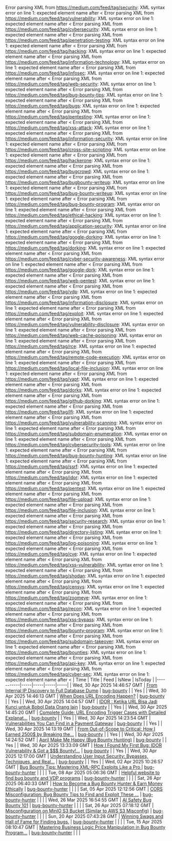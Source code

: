 Error parsing XML from https://medium.com/feed/tag/security: XML syntax error on line 1: expected element name after <
Error parsing XML from https://medium.com/feed/tag/vulnerability: XML syntax error on line 1: expected element name after <
Error parsing XML from https://medium.com/feed/tag/cybersecurity: XML syntax error on line 1: expected element name after <
Error parsing XML from https://medium.com/feed/tag/penetration-testing: XML syntax error on line 1: expected element name after <
Error parsing XML from https://medium.com/feed/tag/hacking: XML syntax error on line 1: expected element name after <
Error parsing XML from https://medium.com/feed/tag/information-technology: XML syntax error on line 1: expected element name after <
Error parsing XML from https://medium.com/feed/tag/infosec: XML syntax error on line 1: expected element name after <
Error parsing XML from https://medium.com/feed/tag/web-security: XML syntax error on line 1: expected element name after <
Error parsing XML from https://medium.com/feed/tag/bug-bounty-tips: XML syntax error on line 1: expected element name after <
Error parsing XML from https://medium.com/feed/tag/bugs: XML syntax error on line 1: expected element name after <
Error parsing XML from https://medium.com/feed/tag/pentesting: XML syntax error on line 1: expected element name after <
Error parsing XML from https://medium.com/feed/tag/xss-attack: XML syntax error on line 1: expected element name after <
Error parsing XML from https://medium.com/feed/tag/information-security: XML syntax error on line 1: expected element name after <
Error parsing XML from https://medium.com/feed/tag/cross-site-scripting: XML syntax error on line 1: expected element name after <
Error parsing XML from https://medium.com/feed/tag/hackerone: XML syntax error on line 1: expected element name after <
Error parsing XML from https://medium.com/feed/tag/bugcrowd: XML syntax error on line 1: expected element name after <
Error parsing XML from https://medium.com/feed/tag/bugbounty-writeup: XML syntax error on line 1: expected element name after <
Error parsing XML from https://medium.com/feed/tag/bug-bounty-writeup: XML syntax error on line 1: expected element name after <
Error parsing XML from https://medium.com/feed/tag/bug-bounty-program: XML syntax error on line 1: expected element name after <
Error parsing XML from https://medium.com/feed/tag/ethical-hacking: XML syntax error on line 1: expected element name after <
Error parsing XML from https://medium.com/feed/tag/application-security: XML syntax error on line 1: expected element name after <
Error parsing XML from https://medium.com/feed/tag/google-dorking: XML syntax error on line 1: expected element name after <
Error parsing XML from https://medium.com/feed/tag/dorking: XML syntax error on line 1: expected element name after <
Error parsing XML from https://medium.com/feed/tag/cyber-security-awareness: XML syntax error on line 1: expected element name after <
Error parsing XML from https://medium.com/feed/tag/google-dork: XML syntax error on line 1: expected element name after <
Error parsing XML from https://medium.com/feed/tag/web-pentest: XML syntax error on line 1: expected element name after <
Error parsing XML from https://medium.com/feed/tag/vdp: XML syntax error on line 1: expected element name after <
Error parsing XML from https://medium.com/feed/tag/information-disclosure: XML syntax error on line 1: expected element name after <
Error parsing XML from https://medium.com/feed/tag/exploit: XML syntax error on line 1: expected element name after <
Error parsing XML from https://medium.com/feed/tag/vulnerability-disclosure: XML syntax error on line 1: expected element name after <
Error parsing XML from https://medium.com/feed/tag/web-cache-poisoning: XML syntax error on line 1: expected element name after <
Error parsing XML from https://medium.com/feed/tag/rce: XML syntax error on line 1: expected element name after <
Error parsing XML from https://medium.com/feed/tag/remote-code-execution: XML syntax error on line 1: expected element name after <
Error parsing XML from https://medium.com/feed/tag/local-file-inclusion: XML syntax error on line 1: expected element name after <
Error parsing XML from https://medium.com/feed/tag/vapt: XML syntax error on line 1: expected element name after <
Error parsing XML from https://medium.com/feed/tag/dorks: XML syntax error on line 1: expected element name after <
Error parsing XML from https://medium.com/feed/tag/github-dorking: XML syntax error on line 1: expected element name after <
Error parsing XML from https://medium.com/feed/tag/lfi: XML syntax error on line 1: expected element name after <
Error parsing XML from https://medium.com/feed/tag/vulnerability-scanning: XML syntax error on line 1: expected element name after <
Error parsing XML from https://medium.com/feed/tag/subdomain-enumeration: XML syntax error on line 1: expected element name after <
Error parsing XML from https://medium.com/feed/tag/cybersecurity-tools: XML syntax error on line 1: expected element name after <
Error parsing XML from https://medium.com/feed/tag/bug-bounty-hunting: XML syntax error on line 1: expected element name after <
Error parsing XML from https://medium.com/feed/tag/ssrf: XML syntax error on line 1: expected element name after <
Error parsing XML from https://medium.com/feed/tag/idor: XML syntax error on line 1: expected element name after <
Error parsing XML from https://medium.com/feed/tag/pentest: XML syntax error on line 1: expected element name after <
Error parsing XML from https://medium.com/feed/tag/file-upload: XML syntax error on line 1: expected element name after <
Error parsing XML from https://medium.com/feed/tag/file-inclusion: XML syntax error on line 1: expected element name after <
Error parsing XML from https://medium.com/feed/tag/security-research: XML syntax error on line 1: expected element name after <
Error parsing XML from https://medium.com/feed/tag/directory-listing: XML syntax error on line 1: expected element name after <
Error parsing XML from https://medium.com/feed/tag/log-poisoning: XML syntax error on line 1: expected element name after <
Error parsing XML from https://medium.com/feed/tag/cve: XML syntax error on line 1: expected element name after <
Error parsing XML from https://medium.com/feed/tag/xss-vulnerability: XML syntax error on line 1: expected element name after <
Error parsing XML from https://medium.com/feed/tag/shodan: XML syntax error on line 1: expected element name after <
Error parsing XML from https://medium.com/feed/tag/censys: XML syntax error on line 1: expected element name after <
Error parsing XML from https://medium.com/feed/tag/zoomeye: XML syntax error on line 1: expected element name after <
Error parsing XML from https://medium.com/feed/tag/recon: XML syntax error on line 1: expected element name after <
Error parsing XML from https://medium.com/feed/tag/xss-bypass: XML syntax error on line 1: expected element name after <
Error parsing XML from https://medium.com/feed/tag/bounty-program: XML syntax error on line 1: expected element name after <
Error parsing XML from https://medium.com/feed/tag/subdomain-takeover: XML syntax error on line 1: expected element name after <
Error parsing XML from https://medium.com/feed/tag/bounties: XML syntax error on line 1: expected element name after <
Error parsing XML from https://medium.com/feed/tag/api-key: XML syntax error on line 1: expected element name after <
Error parsing XML from https://medium.com/feed/tag/cyber-sec: XML syntax error on line 1: expected element name after <
| Time | Title | Feed | IsNew | IsToday |
|-----------|-----|-----|-----|-----|
| Wed, 30 Apr 2025 14:46:57 GMT | [From Internal IP Discovery to Full Database Dump](https://medium.com/p/96fbd85dbc7a) | [bug-bounty](https://medium.com/feed/tag/bug-bounty) |  | Yes |
| Wed, 30 Apr 2025 14:46:13 GMT | [ When Does URL Encoding Happen?](https://medium.com/p/a5ff6e88c59f) | [bug-bounty](https://medium.com/feed/tag/bug-bounty) |  | Yes |
| Wed, 30 Apr 2025 14:04:57 GMT | [IDOR : Ketika URL Bisa Jadi Kunci untuk Bobol Data Orang lain](https://medium.com/p/7b68073f56d0) | [bug-bounty](https://medium.com/feed/tag/bug-bounty) |  | Yes |
| Wed, 30 Apr 2025 14:45:20 GMT | [Complete Guide: URL Encoding Trigger Cases with Detailed Explanat...](https://medium.com/p/0fe80eb6be90) | [bug-bounty](https://medium.com/feed/tag/bug-bounty) |  | Yes |
| Wed, 30 Apr 2025 14:23:54 GMT | [ Vulnerabilities You Can Find in a Payment Gateway](https://medium.com/p/338b944b0f61) | [bug-bounty](https://medium.com/feed/tag/bug-bounty) |  | Yes |
| Wed, 30 Apr 2025 14:13:19 GMT | [From Out-of-Scope to Critical: How I Earned 2500$ by Breaking the...](https://medium.com/p/e8165ec5ef37) | [bug-bounty](https://medium.com/feed/tag/bug-bounty) |  | Yes |
| Wed, 30 Apr 2025 14:24:52 GMT | [April Make Me Happy (Bug Bounty Hunting)](https://medium.com/p/2af3fcf15746) | [bug-bounty](https://medium.com/feed/tag/bug-bounty) |  | Yes |
| Wed, 30 Apr 2025 13:33:09 GMT | [ How I Found My First Bug: IDOR Vulnerability & Got a $$$ Bounty!...](https://medium.com/p/d11b983e1460) | [bug-bounty](https://medium.com/feed/tag/bug-bounty) |  | Yes |
| Wed, 30 Apr 2025 12:17:00 GMT | [Understanding User Input Security: Bypasses, Techniques, and Real...](https://medium.com/p/dade12f36653) | [bug-bounty](https://medium.com/feed/tag/bug-bounty) |  | Yes |
| Wed, 02 Apr 2025 10:26:57 GMT | [ Bug Bounty Tips: Mastering XML-RPC Exploits Like a Pro ](https://medium.com/p/8c9fa4c003cc) | [bug-bounty-hunter](https://medium.com/feed/tag/bug-bounty-hunter) |  |  |
| Tue, 08 Apr 2025 05:06:36 GMT | [Helpful website to find bug bounty and VDP programs](https://medium.com/p/eef63aca3b04) | [bug-bounty-hunter](https://medium.com/feed/tag/bug-bounty-hunter) |  |  |
| Sat, 26 Apr 2025 06:40:33 GMT | [How to Become a Bug Bounty Hunter & Earn Money Ethically](https://medium.com/p/81f02e308081) | [bug-bounty-hunter](https://medium.com/feed/tag/bug-bounty-hunter) |  |  |
| Sat, 05 Apr 2025 12:12:56 GMT | [CORS Misconfiguration: Bug Bounty Tips to Find and Exploit These ...](https://medium.com/p/4856d0a954af) | [bug-bounty-hunter](https://medium.com/feed/tag/bug-bounty-hunter) |  |  |
| Wed, 26 Mar 2025 16:54:55 GMT | [AI Safety Bug Bounty 101](https://medium.com/p/50f78c88781b) | [bug-bounty-hunter](https://medium.com/feed/tag/bug-bounty-hunter) |  |  |
| Sat, 26 Apr 2025 07:18:12 GMT | [Misconfiguration on MinIO S3 Bucket (Similar to AWS S3 Misconfig)](https://medium.com/p/a6754d29d011) | [bug-bounty-hunter](https://medium.com/feed/tag/bug-bounty-hunter) |  |  |
| Sun, 20 Apr 2025 07:43:28 GMT | [Winning Swags and Hall of Fame for Finding bugs.](https://medium.com/p/7402555fefe3) | [bug-bounty-hunter](https://medium.com/feed/tag/bug-bounty-hunter) |  |  |
| Tue, 15 Apr 2025 08:10:47 GMT | [Mastering Business Logic Price Manipulation in Bug Bounty Program...](https://medium.com/p/4d3ac14d9837) | [bug-bounty-hunter](https://medium.com/feed/tag/bug-bounty-hunter) |  |  |
